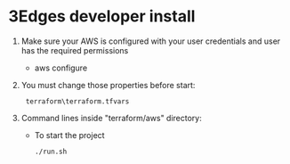 # 3Edges developer install

1) Make sure your AWS is configured with your user credentials and user has the required permissions
    - aws configure

2) You must change those properties before start:

        terraform\terraform.tfvars

3) Command lines inside "terraform/aws" directory:

    - To start the project

        ```./run.sh```

